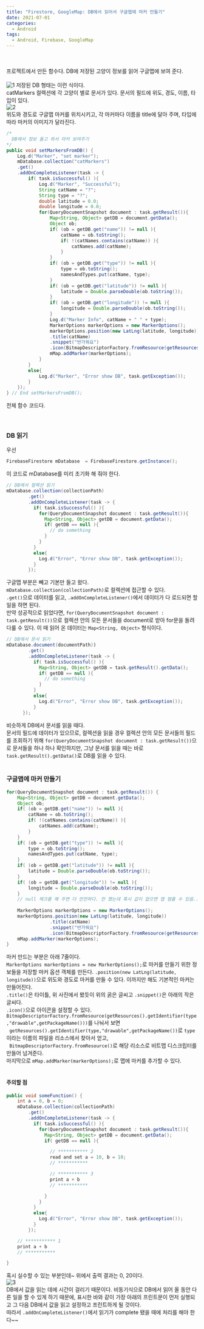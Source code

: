 ```yaml
---
title: "Firestore, GoogleMap: DB에서 읽어서 구글맵에 마커 만들기"
date: 2021-07-01
categories:
  - Android
tags:
  - Android, Firebase, GoogleMap
---
```


<br></br>
프로젝트에서 만든 함수다. DB에 저장된 고양이 정보를 읽어 구글맵에 보여 준다.
<br></br>
![1](/img/Android/3/1.PNG) 
저장된 DB 형태는 이런 식이다.  
catMarkers 컬렉션에 각 고양이 별로 문서가 있다. 문서의 필드에 위도, 경도, 이름, 타입이 있다.  
![2](/img/Android/3/2.jpg)  
위도와 경도로 구글맵 마커를 위치시키고, 각 마커마다 이름을 title에 달아 주며, 타입에 따라 마커의 이미지가 달라진다.

```java
/*
  DB에서 정보 들고 와서 마커 보여주기
*/
public void setMarkersFromDB() {
    Log.d("Marker", "set marker");
    mDatabase.collection("catMarkers")
    .get()
    .addOnCompleteListener(task -> {
        if( task.isSuccessful() ){
            Log.d("Marker", "Successful");
            String catName = "?";
            String type = "?";
            double latitude = 0.0;
            double longitude = 0.0;
            for(QueryDocumentSnapshot document : task.getResult()){
                Map<String, Object> getDB = document.getData();
                Object ob;
                if( (ob = getDB.get("name")) != null ){
                    catName = ob.toString();
                    if( !(catNames.contains(catName)) ){
                        catNames.add(catName);
                    }
                }
                if( (ob = getDB.get("type")) != null ){
                    type = ob.toString();
                    namesAndTypes.put(catName, type);
                }
                if( (ob = getDB.get("latitude")) != null ){
                    latitude = Double.parseDouble(ob.toString());
                }
                if( (ob = getDB.get("longitude")) != null ){
                    longitude = Double.parseDouble(ob.toString());
                }
                Log.d("Marker Info", catName + " " + type);
                MarkerOptions markerOptions = new MarkerOptions();
                markerOptions.position(new LatLng(latitude, longitude))
                .title(catName)
                .snippet("반가워요")
                .icon(BitmapDescriptorFactory.fromResource(getResources().getIdentifier(type,"drawable",getPackageName())));
                mMap.addMarker(markerOptions);
            }
        }
        else{
            Log.d("Marker", "Error show DB", task.getException());
        }
    });
} // End setMarkersFromDB();
```
전체 함수 코드다.  
<br></br>

### DB 읽기
우선
```java
FirebaseFirestore mDatabase  = FirebaseFirestore.getInstance();
```
이 코드로 mDatabase를 미리 초기화 해 줘야 한다.
```java
// DB에서 컬렉션 읽기
mDatabase.collection(collectionPath)
        .get()
        .addOnCompleteListener(task -> {
          if( task.isSuccessful() ){
            for(QueryDocumentSnapshot document : task.getResult()){
              Map<String, Object> getDB = document.getData();
              if( getDB == null ){
                // do something
              }
            }
          }
          else{
            Log.d("Error", "Error show DB", task.getException());
          }
        });
```
구글맵 부분은 빼고 기본만 들고 왔다.  
`mDatabase.collection(collectionPath)`로 컬렉션에 접근할 수 있다.  
`.get()`으로 데이터를 읽고, `.addOnCompleteListener()`에서 데이터가 다 로드되면 할 일을 하면 된다.  
만약 성공적으로 읽었다면, `for(QueryDocumentSnapshot document : task.getResult())`으로 컬렉션 안의 모든 문서들을 document로 받아 for문을 돌려 다룰 수 있다. 이 때 읽어 온 데이터는 `Map<String, Object>` 형식이다.

```java
// DB에서 문서 읽기
mDatabase.document(documentPath))
        .get()
        .addOnCompleteListener(task -> {
          if( task.isSuccessful() ){
            Map<String, Object> getDB = task.getResult().getData();
            if( getDB == null ){
              // do something
            }
          }
          else{
            Log.d("Error", "Error show DB", task.getException());
          }
      });
```
비슷하게 DB에서 문서를 읽을 때다.  
문서의 필드에 데이터가 있으므로, 컬렉션을 읽을 경우 컬렉션 안의 모든 문서들의 필드를 조회하기 위해 `for(QueryDocumentSnapshot document : task.getResult())`으로 문서들을 하나 하나 확인하지만, 그냥 문서를 읽을 때는 바로 `task.getResult().getData()`로 DB를 읽을 수 있다.
<br></br>

### 구글맵에 마커 만들기
```java
for(QueryDocumentSnapshot document : task.getResult()) {
    Map<String, Object> getDB = document.getData();
    Object ob;
    if( (ob = getDB.get("name")) != null ){
        catName = ob.toString();
        if( !(catNames.contains(catName)) ){
            catNames.add(catName);
        }
    }
    if( (ob = getDB.get("type")) != null ){
        type = ob.toString();
        namesAndTypes.put(catName, type);
    }
    if( (ob = getDB.get("latitude")) != null ){
        latitude = Double.parseDouble(ob.toString());
    }
    if( (ob = getDB.get("longitude")) != null ){
        longitude = Double.parseDouble(ob.toString());
    }
    // null 체크를 해 주면 더 안전하다. 안 했는데 혹시 값이 없으면 앱 멈출 수 있음...
    
    MarkerOptions markerOptions = new MarkerOptions();
    markerOptions.position(new LatLng(latitude, longitude))
                .title(catName)
                .snippet("반가워요")
                .icon(BitmapDescriptorFactory.fromResource(getResources().getIdentifier(type,"drawable",getPackageName())));
    mMap.addMarker(markerOptions);
}
```
마커 만드는 부분은 아래 7줄이다.  
`MarkerOptions markerOptions = new MarkerOptions();`로 마커를 만들기 위한 정보들을 저장할 마커 옵션 객체를 만든다. `.position(new LatLng(latitude, longitude))`으로 위도와 경도로 마커를 만들 수 있다. 이까지만 해도 기본적인 마커는 만들어진다.  
`.title()`은 타이틀, 위 사진에서 봤듯이 위의 굵은 글씨고 `.snippet()`은 아래의 작은 글씨다.  
`.icon()`으로 아이콘을 설정할 수 있다.  
`BitmapDescriptorFactory.fromResource(getResources().getIdentifier(type,"drawable",getPackageName()))`를 나눠서 보면  
&nbsp;&nbsp;`getResources().getIdentifier(type,"drawable",getPackageName())`로 `type`이라는 이름의 파일을 리소스에서 찾아서 얻고,  
&nbsp;&nbsp;`BitmapDescriptorFactory.fromResource()`로 해당 리소스로 비트맵 디스크립터를 만들어 넘겨준다.  
마지막으로 `mMap.addMarker(markerOptions);`로 맵에 마커를 추가할 수 있다.
<br></br>

#### 주의할 점
```java
public void someFunction() {
    int a = 0, b = 0;
    mDatabase.collection(collectionPath)
        .get()
        .addOnCompleteListener(task -> {
          if( task.isSuccessful() ){
            for(QueryDocumentSnapshot document : task.getResult()){
              Map<String, Object> getDB = document.getData();
              if( getDB == null ){

                // *********** 2
                read and set a = 10, b = 10;
                // ***********

                // *********** 3
                print a + b
                // ***********

              }
            }
          }
          else{
            Log.d("Error", "Error show DB", task.getException());
          }
        });

    // *********** 1
    print a + b
    // ***********

}
```
혹시 실수할 수 있는 부분인데~ 위에서 출력 결과는 0, 20이다.  
![3](/img/Android/3/3.PNG)  
DB에서 값을 읽는 데에 시간이 걸리기 때문이다. 비동기식으로 DB에서 읽어 올 동안 다른 일을 할 수 있게 하기 때문에, 표시한 바와 같이 가장 아래의 프린트문이 먼저 실행되고 그 다음 DB에서 값을 읽고 설정하고 프린트하게 될 것이다.  
따라서 `.addOnCompleteListener()`에서 읽기가 complete 됐을 때에 처리를 해야 한다~~  

